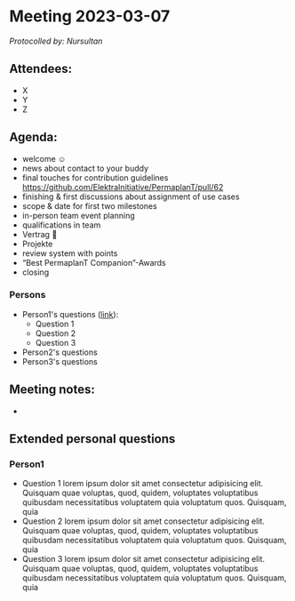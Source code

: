 # Meeting 2023-03-07

_Protocolled by: Nursultan_

## Attendees:

-   X
-   Y
-   Z

## Agenda:

- welcome ☺️
- news about contact to your buddy
- final touches for contribution guidelines
  https://github.com/ElektraInitiative/PermaplanT/pull/62
- finishing & first discussions about assignment of use cases
- scope & date for first two milestones
- in-person team event planning
- qualifications in team
- Vertrag 📜
 - Projekte
 - review system with points
 - “Best PermaplanT Companion”-Awards
- closing


### Persons

-   Person1's questions ([link](#person1)):
    -   Question 1
    -   Question 2
    -   Question 3
-   Person2's questions
-   Person3's questions

## Meeting notes:

-

## Extended personal questions

### Person1

-   Question 1
    lorem ipsum dolor sit amet consectetur adipisicing elit. Quisquam quae voluptas, quod, quidem, voluptates voluptatibus quibusdam necessitatibus voluptatem quia voluptatum quos. Quisquam, quia
-   Question 2
    lorem ipsum dolor sit amet consectetur adipisicing elit. Quisquam quae voluptas, quod, quidem, voluptates voluptatibus quibusdam necessitatibus voluptatem quia voluptatum quos. Quisquam, quia
-   Question 3
    lorem ipsum dolor sit amet consectetur adipisicing elit. Quisquam quae voluptas, quod, quidem, voluptates voluptatibus quibusdam necessitatibus voluptatem quia voluptatum quos. Quisquam, quia
